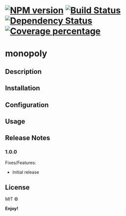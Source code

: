 # [![NPM version][npm-image]][npm-url] [![Build Status][travis-image]][travis-url] [![Dependency Status][daviddm-image]][daviddm-url] [![Coverage percentage][coveralls-image]][coveralls-url]

# monopoly

## Description

## Installation

## Configuration

## Usage

## Release Notes
### 1.0.0

Fixes/Features:
- Initial release

## License

MIT © [](https://github.com/gohandrogo/)

**Enjoy!**

[npm-image]: https://badge.fury.io/js/monopoly.svg
[npm-url]: https://npmjs.org/package/monopoly
[travis-image]: https://travis-ci.org/gohandrogo/monopoly.svg?branch=master
[travis-url]: https://travis-ci.org/gohandrogo/monopoly
[daviddm-image]: https://david-dm.org/gohandrogo/monopoly.svg?theme=shields.io
[daviddm-url]: https://david-dm.org/gohandrogo/monopoly
[coveralls-image]: https://coveralls.io/repos/gohandrogo/monopoly/badge.svg
[coveralls-url]: https://coveralls.io/r/gohandrogo/monopoly
